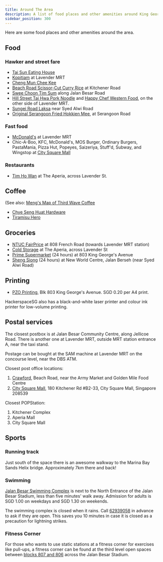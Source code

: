 ```yaml
---
title: Around The Area
description: A list of food places and other amenities around King George's Building, near Lavender and Bendemeer MRT stations.
sidebar_position: 300
---
```


Here are some food places and other amenities around the area.

## Food

### Hawker and street fare

* [Tai Sun Eating House](https://foursquare.com/v/tai-sun-eating-house/4b9f1af9f964a520ef1337e3)
* [Kopitiam](https://foursquare.com/v/kopitiam/4daf7feb4b22d9b3bcc392c0) at Lavender MRT
* [Cheng Mun Chee Kee](https://foursquare.com/v/cheng-mun-chee-kee-pig-organ-soup-%E6%AD%A3%E6%96%87%E5%BF%97%E8%AE%B0/4b0fb901f964a520586423e3)
* [Beach Road Scissor-Cut Curry Rice](https://foursquare.com/v/beach-road-scissorcut-curry-rice-%E5%89%AA%E5%88%80%E5%89%AA%E5%92%96%E5%93%A9%E9%A3%AF/4b529ebdf964a520218427e3) at Kitchener Road
* [Swee Choon Tim Sum](https://foursquare.com/v/swee-choon-tim-sum-restaurant-%E7%91%9E%E6%98%A5%E9%BB%9E%E5%BF%83%E6%8B%89%E9%9D%A2%E5%B0%8F%E7%B1%A0%E5%8C%85/4bb610c81344b71318e99c04) along Jalan Besar Road
* [Hill Street Tai Hwa Pork Noodle](https://foursquare.com/v/hill-street-tai-hwa-pork-noodle-%E5%90%8A%E6%A1%A5%E5%A4%B4%E5%A4%A7%E5%8D%8E%E7%8C%AA%E8%82%89%E7%B2%BF%E6%9D%A1-singapore/4b80b8b3f964a5205a8830e3) and [Happy Chef Western Food](https://foursquare.com/v/happy-chef-western-food/4bc00eec74a9a5937ea7cff6), on the other side of Lavender MRT.
* [Sungei Road Laksa](https://foursquare.com/v/sungei-road-laksa-%E7%BB%93%E9%9C%9C%E6%A1%A5%E5%8F%BB%E6%B2%99/4c19e647834e2d7f94102b80) near Syed Alwi Road
* [Original Serangoon Fried Hokkien Mee](https://foursquare.com/v/original-serangoon-fried-hokkien-mee-singapore/4c1b65aeb9f876b0f21b7a46), at Serangoon Road

### Fast food

* [McDonald's](https://foursquare.com/v/mcdonalds/557bc110498e1b84b5a61ee4) at Lavender MRT
* Chic-A-Boo, KFC, McDonald's, MOS Burger, Ordinary Burgers, PastaMania, Pizza Hut, Popeyes, Saizeriya, Stuff'd, Subway, and Wingstop at [City Square Mall](https://www.citysquaremall.com.sg/shops/shop-list/shop-category/food-beverage/)

### Restaurants

* [Tim Ho Wan](http://www.timhowan.com/) at The Aperia, across Lavender St.

## Coffee

(See also: [Meng's Map of Third Wave Coffee](https://maps.google.com.sg/maps/ms?msid=215891290759892097434.0004cceddc3c51a603dc0&msa=0&ll=1.310483,103.86149&spn=0.003282,0.005048)

* [Chye Seng Huat Hardware](https://www.facebook.com/ChyeSengHuatHardware)
* [Tiramisu Hero](http://thetiramisuhero.com/)

## Groceries

* [NTUC FairPrice](https://foursquare.com/v/ntuc-fairprice/521ec08911d28bd06826ec0b) at 808 French Road (towards Lavender MRT station)
* [Cold Storage](https://foursquare.com/v/cold-storage/5427877c498e82f0e39df292) at The Aperia, across Lavender St
* [Prime Supermarket](https://foursquare.com/v/prime-supermarket-singapore/4ba1c408f964a52073cb37e3) (24 hours) at 803 King George's Avenue
* [Sheng Siong](https://foursquare.com/v/sheng-siong-supermarket/4fabc805e4b06a5977404d7f) (24 hours) at New World Centre, Jalan Berseh (near Syed Alwi Road)

## Printing

* [PZO Printing](https://www.facebook.com/pzoprintingSIN), Blk 803 King George's Avenue. SGD 0.20 per A4 print.

HackerspaceSG also has a black-and-white laser printer and colour ink printer for low-volume printing.

## Postal services

The closest postbox is at Jalan Besar Community Centre, along Jellicoe Road.
There is another one at Lavender MRT, outside MRT station entrance A, near the
taxi stand.

Postage can be bought at the SAM machine at Lavender MRT on the concourse
level, near the DBS ATM.

Closest post office locations:
1. [Crawford](https://foursquare.com/v/crawford-post-office/4c34a3883ffc95211eee90f5), Beach Road, near the Army Market and Golden Mile Food Centre
1. [City Square Mall](https://foursquare.com/v/singapore-post/577a09ad498ee32e9b8ac57e), 180 Kitchener Rd #B2-33, City Square Mall, Singapore 208539

Closest POPStation:
1. Kitchener Complex
1. Aperia Mall
1. City Square Mall

## Sports

### Running track

Just south of the space there is an awesome walkway to the Marina Bay Sands Helix bridge. Approximately 7km there and back!

### Swimming

[Jalan Besar Swimming Complex](https://www.myactivesg.com/facilities/jalan-besar-swimming-complex) is next to the North Entrance of the Jalan Besar Stadium, less than five minutes' walk away. Admission for adults is SGD 1.00 on weekdays and SGD 1.30 on weekends.

The swimming complex is closed when it rains. Call <a href="tel:+6562939058">62939058</a> in advance to ask if they are open. This saves you 10 minutes in case it is closed as a precaution for lightning strikes.

### Fitness Corner

For those who wants to use static stations at a fitness corner for exercises like pull-ups, a fitness corner can be found at the third level open spaces between [blocks 807 and 806](https://goo.gl/maps/sXvFZ) across the Jalan Besar Stadium.
